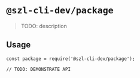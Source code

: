 # `@szl-cli-dev/package`

> TODO: description

## Usage

```
const package = require('@szl-cli-dev/package');

// TODO: DEMONSTRATE API
```
